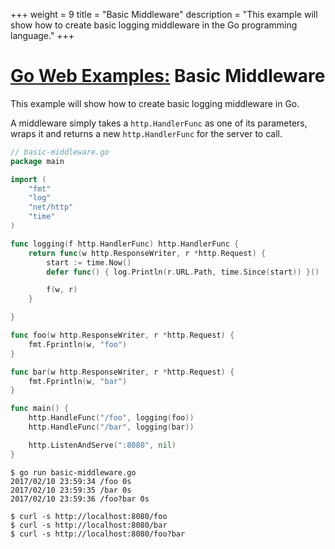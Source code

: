 +++
weight = 9
title = "Basic Middleware"
description = "This example will show how to create basic logging middleware in the Go programming language."
+++

# [Go Web Examples:](/) Basic Middleware

This example will show how to create basic logging middleware in Go.

A middleware simply takes a `http.HandlerFunc` as one of its parameters, wraps it and returns a new `http.HandlerFunc` for the server to call.

``` go
// basic-middleware.go
package main

import (
	"fmt"
	"log"
	"net/http"
	"time"
)

func logging(f http.HandlerFunc) http.HandlerFunc {
	return func(w http.ResponseWriter, r *http.Request) {
		start := time.Now()
		defer func() { log.Println(r.URL.Path, time.Since(start)) }()

		f(w, r)
	}

}

func foo(w http.ResponseWriter, r *http.Request) {
	fmt.Fprintln(w, "foo")
}

func bar(w http.ResponseWriter, r *http.Request) {
	fmt.Fprintln(w, "bar")
}

func main() {
	http.HandleFunc("/foo", logging(foo))
	http.HandleFunc("/bar", logging(bar))

	http.ListenAndServe(":8080", nil)
}

```
```
$ go run basic-middleware.go
2017/02/10 23:59:34 /foo 0s
2017/02/10 23:59:35 /bar 0s
2017/02/10 23:59:36 /foo?bar 0s

$ curl -s http://localhost:8080/foo
$ curl -s http://localhost:8080/bar
$ curl -s http://localhost:8080/foo?bar
```

